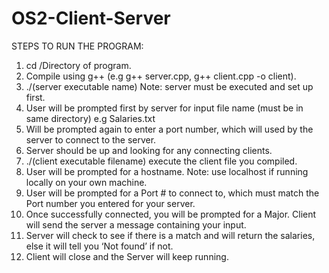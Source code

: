 # OS2-Client-Server

STEPS TO RUN THE PROGRAM:
1. cd /Directory of program.
2. Compile using g++ (e.g g++ server.cpp, g++ client.cpp -o client).
3. ./(server executable name) Note: server must be executed and set up first.
4. User will be prompted first by server for input file name (must be in same directory) e.g Salaries.txt
5. Will be prompted again to enter a port number, which will used by the server to connect to the server.
6. Server should be up and looking for any connecting clients.
7. ./(client executable filename) execute the client file you compiled.
8. User will be prompted for a hostname. Note: use localhost if running locally on your own machine.
9. User will be prompted for a Port # to connect to, which must match the Port number you entered for your server.
10. Once successfully connected, you will be prompted for a Major. Client will send the server a message containing your input.
11. Server will check to see if there is a match and will return the salaries, else it will tell you ‘Not found’ if not.
12. Client will close and the Server will keep running.
